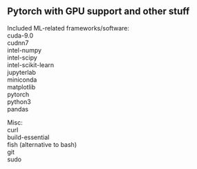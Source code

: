 ## Pytorch with GPU support and other stuff
Included ML-related frameworks/software:  
cuda-9.0  
cudnn7  
intel-numpy  
intel-scipy  
intel-scikit-learn  
jupyterlab  
miniconda  
matplotlib  
pytorch  
python3  
pandas  

Misc:  
curl  
build-essential  
fish (alternative to bash)  
git  
sudo  
